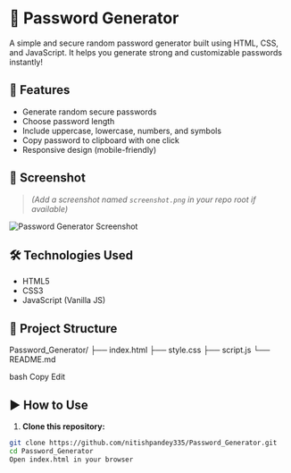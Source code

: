 # 🔐 Password Generator

A simple and secure random password generator built using HTML, CSS, and JavaScript. It helps you generate strong and customizable passwords instantly!

## 🚀 Features

- Generate random secure passwords
- Choose password length
- Include uppercase, lowercase, numbers, and symbols
- Copy password to clipboard with one click
- Responsive design (mobile-friendly)

## 📸 Screenshot

> *(Add a screenshot named `screenshot.png` in your repo root if available)*

![Password Generator Screenshot](screenshot.png)

## 🛠️ Technologies Used

- HTML5
- CSS3
- JavaScript (Vanilla JS)

## 📂 Project Structure

Password_Generator/
├── index.html
├── style.css
├── script.js
└── README.md

bash
Copy
Edit

## ▶️ How to Use

1. **Clone this repository:**

```bash
git clone https://github.com/nitishpandey335/Password_Generator.git
cd Password_Generator
Open index.html in your browser 
